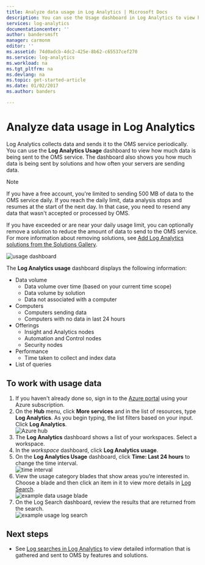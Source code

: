 ```yaml
---
title: Analyze data usage in Log Analytics | Microsoft Docs
description: You can use the Usage dashboard in Log Analytics to view how much data is being sent to the OMS service.
services: log-analytics
documentationcenter: ''
author: bandersmsft
manager: carmonm
editor: ''
ms.assetid: 74d0adcb-4dc2-425e-8b62-c65537cef270
ms.service: log-analytics
ms.workload: na
ms.tgt_pltfrm: na
ms.devlang: na
ms.topic: get-started-article
ms.date: 01/02/2017
ms.author: banders

---
```

# Analyze data usage in Log Analytics
Log Analytics collects data and sends it to the OMS service periodically.  You can use the **Log Analytics Usage** dashboard to view how much data is being sent to the OMS service. The dashboard also shows you how much data is being sent by solutions and how often your servers are sending data.

> [!NOTE]
> If you have a free account, you're limited to sending 500 MB of data to the OMS service daily. If you reach the daily limit, data analysis stops and resumes at the start of the next day. In that case, you need to resend any data that wasn't accepted or processed by OMS.

If you have exceeded or are near your daily usage limit, you can optionally remove a solution to reduce the amount of data to send to the OMS service. For more information about removing solutions, see [Add Log Analytics solutions from the Solutions Gallery](log-analytics-add-solutions.md).

![usage dashboard](./media/log-analytics-usage/usage-dashboard01.png)

The **Log Analytics usage** dashboard displays the following information:

- Data volume
    - Data volume over time (based on your current time scope)
    - Data volume by solution
    - Data not associated with a computer
- Computers
    - Computers sending data
    - Computers with no data in last 24 hours
- Offerings
    - Insight and Analytics nodes
    - Automation and Control nodes
    - Security nodes
- Performance
    - Time taken to collect and index data
- List of queries

## To work with usage data
1. If you haven't already done so, sign in to the [Azure portal](https://portal.azure.com) using your Azure subscription.
2. On the **Hub** menu, click **More services** and in the list of resources, type **Log Analytics**. As you begin typing, the list filters based on your input. Click **Log Analytics**.  
    ![Azure hub](./media/log-analytics-usage/hub.png)
3. The **Log Analytics** dashboard shows a list of your workspaces. Select a workspace.
4. In the *workspace* dashboard, click **Log Analytics usage**.
5. On the **Log Analytics Usage** dashboard, click **Time: Last 24 hours** to change the time interval.  
    ![time interval](./media/log-analytics-usage/time.png)
6. View the usage category blades that show areas you’re interested in. Choose a blade and then click an item in it to view more details in [Log Search](log-analytics-log-searches.md).  
    ![example data usage blade](./media/log-analytics-usage/blade.png)
7. On the Log Search dashboard, review the results that are returned from the search.  
    ![example usage log search](./media/log-analytics-usage/usage-log-search.png)


## Next steps
* See [Log searches in Log Analytics](log-analytics-log-searches.md) to view detailed information that is gathered and sent to OMS by features and solutions.
